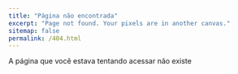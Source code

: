 ```yaml
---
title: "Página não encontrada"
excerpt: "Page not found. Your pixels are in another canvas."
sitemap: false
permalink: /404.html
---
```


A página que você estava tentando acessar não existe

<script type="text/javascript">
  var GOOG_FIXURL_LANG = 'en';
  var GOOG_FIXURL_SITE = '{{ https://m-kalil.github.io }}'
</script>
<script type="text/javascript"
  src="//linkhelp.clients.google.com/tbproxy/lh/wm/fixurl.js">
</script>
